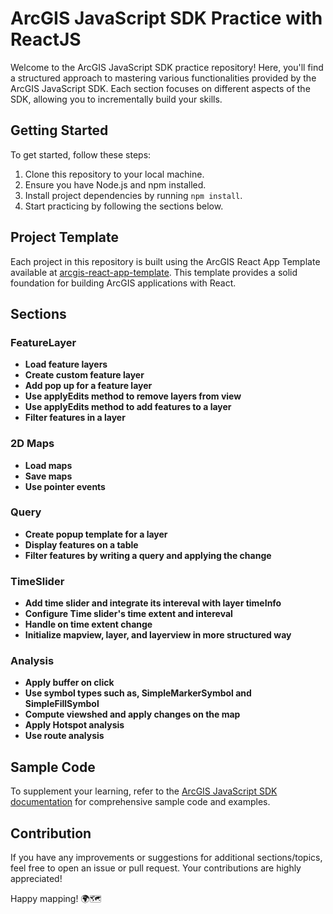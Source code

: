 # ArcGIS JavaScript SDK Practice with ReactJS

Welcome to the ArcGIS JavaScript SDK practice repository! Here, you'll find a structured approach to mastering various functionalities provided by the ArcGIS JavaScript SDK. Each section focuses on different aspects of the SDK, allowing you to incrementally build your skills.

## Getting Started

To get started, follow these steps:

1. Clone this repository to your local machine.
2. Ensure you have Node.js and npm installed.
3. Install project dependencies by running `npm install`.
4. Start practicing by following the sections below.

## Project Template

Each project in this repository is built using the ArcGIS React App Template available at [arcgis-react-app-template](https://github.com/hsnkh12/arcgis-react-app-template.git). This template provides a solid foundation for building ArcGIS applications with React.

## Sections

### FeatureLayer

- **Load feature layers**
- **Create custom feature layer**
- **Add pop up for a feature layer**
- **Use applyEdits method to remove layers from view**
- **Use applyEdits method to add features to a layer**
- **Filter features in a layer**

### 2D Maps

- **Load maps**
- **Save maps**
- **Use pointer events**

### Query

- **Create popup template for a layer**
- **Display features on a table**
- **Filter features by writing a query and applying the change**

### TimeSlider

- **Add time slider and integrate its intereval with layer timeInfo**
- **Configure Time slider's time extent and intereval**
- **Handle on time extent change**
- **Initialize mapview, layer, and layerview in more structured way**

### Analysis

- **Apply buffer on click**
- **Use symbol types such as, SimpleMarkerSymbol and SimpleFillSymbol**
- **Compute viewshed and apply changes on the map**
- **Apply Hotspot analysis**
- **Use route analysis** 
## Sample Code

To supplement your learning, refer to the [ArcGIS JavaScript SDK documentation](https://developers.arcgis.com/javascript/latest/sample-code) for comprehensive sample code and examples.

## Contribution

If you have any improvements or suggestions for additional sections/topics, feel free to open an issue or pull request. Your contributions are highly appreciated!

Happy mapping! 🌍🗺️
